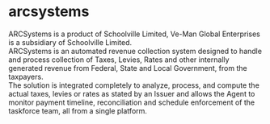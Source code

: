 # arcsystems
ARCSystems is a product of Schoolville Limited, Ve-Man Global Enterprises is a subsidiary of Schoolville Limited.  
ARCSystems is an automated revenue collection system designed to handle and process collection of Taxes, Levies, Rates and other internally generated revenue from Federal, State and Local Government, from the taxpayers.  
The solution is integrated completely to analyze, process, and compute the actual taxes, levies or rates as stated by an Issuer and allows the Agent to monitor payment timeline, reconciliation and schedule enforcement of the taskforce team, all from a single platform.
